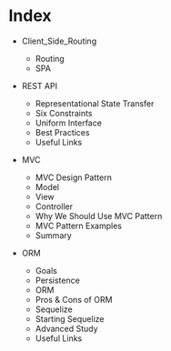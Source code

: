 # Index

- Client_Side_Routing

  - Routing
  - SPA

- REST API

  - Representational State Transfer
  - Six Constraints
  - Uniform Interface
  - Best Practices
  - Useful Links

- MVC

  - MVC Design Pattern
  - Model
  - View
  - Controller
  - Why We Should Use MVC Pattern
  - MVC Pattern Examples
  - Summary

- ORM
  - Goals
  - Persistence
  - ORM
  - Pros & Cons of ORM
  - Sequelize
  - Starting Sequelize
  - Advanced Study
  - Useful Links
